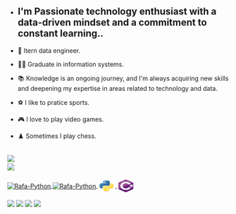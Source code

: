 -    ## I'm Passionate technology enthusiast with a data-driven mindset and a commitment to constant learning..

- 👦  Itern data engineer.
- 👨‍🎓  Graduate in information systems.
- 📚  Knowledge is an ongoing journey, and I'm always acquiring new skills and deepening my expertise in areas related to technology and data.


- ⚽  I like to pratice sports. 
- 🎮  I love to play video games.
- ♟️  Sometimes I play chess.

 ##
 <div align="left"> 
  <a href="https://github.com/RafaAlm">
  <img height="180em" src="https://github-readme-stats.vercel.app/api?username=rafaelalmeida&show_icons=true&theme=nightowl&include_all_commits=true&count_private=true"/><br>
  <img height="240em" src="https://github-readme-stats.vercel.app/api/top-langs/?username=rafaelalmeida&layot=compact&langs=count7&theme=nightowl"/><br>
  <div/>
 
</div>
   <div style="display: inline_block"><br> 
   <img align="center" alt="Rafa-Python" height="30" width="40" src= "https://cdn.jsdelivr.net/gh/devicons/devicon/icons/mysql/mysql-original-wordmark.svg">
   <img align="center" alt="Rafa-Python" height="30" width="40" src="https://cdn.jsdelivr.net/gh/devicons/devicon/icons/jupyter/jupyter-original-wordmark.svg">
   <img align="center" alt="Rafa-Python" height="30" width="40" src="https://raw.githubusercontent.com/devicons/devicon/master/icons/python/python-original.svg">
   <img align="center" alt="Rafa-Csharp" height="30" width="40" src="https://raw.githubusercontent.com/devicons/devicon/master/icons/csharp/csharp-original.svg"><br/>

</div>
  
  
 <div> 
  <br/><a href="https://www.instagram.com/rafaalmeida.23/"><img src="https://img.shields.io/badge/-Instagram-%23E4405F?style=for-the-badge&logo=instagram&logoColor=white" target="_blank"></a>
 <a href="https://discord.gg/rpv6hDmg"><img src="https://img.shields.io/badge/Discord-7289DA?style=for-the-badge&logo=discord&logoColor=white" target="_blank"></a> 
  <a href = "mailto:almeida33silva@gmail.com"><img src="https://img.shields.io/badge/-Gmail-%23333?style=for-the-badge&logo=gmail&logoColor=white" target="_blank"></a>
  <a href="https://www.linkedin.com/in/rafaelalmeidasilva-1945481a4/" target="_blank"><img src="https://img.shields.io/badge/-LinkedIn-%230077B5?style=for-the-badge&logo=linkedin&logoColor=white" target="_blank"></a> 
 
 
 
</div>
  
  
 
